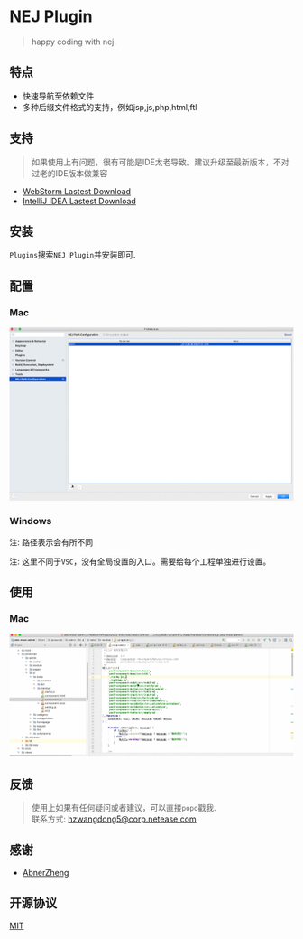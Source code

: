 

# NEJ Plugin

> happy coding with nej.

## 特点

* 快速导航至依赖文件
* 多种后缀文件格式的支持，例如jsp,js,php,html,ftl

## 支持

> 如果使用上有问题，很有可能是IDE太老导致。建议升级至最新版本，不对过老的IDE版本做兼容

* [WebStorm Lastest Download](https://www.jetbrains.com/webstorm/)   
* [IntelliJ IDEA Lastest Download](https://www.jetbrains.com/idea/)

## 安装

`Plugins`搜索`NEJ Plugin`并安装即可.

## 配置

### Mac

![path](./images/setting.gif)


### Windows

注: 路径表示会有所不同

注: 这里不同于`VSC`，没有全局设置的入口。需要给每个工程单独进行设置。

## 使用

### Mac

![path](./images/usage.gif)

## 反馈

> 使用上如果有任何疑问或者建议，可以直接`popo`戳我.   
联系方式: hzwangdong5@corp.netease.com

## 感谢

* [AbnerZheng](https://github.com/AbnerZheng/NEJPlugin)

## 开源协议

[MIT](LICENSE)


